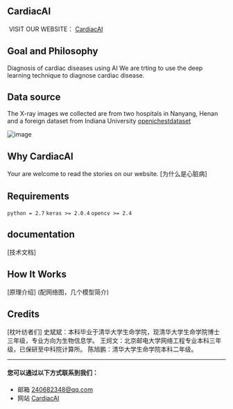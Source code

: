 
## CardiacAI
  VISIT OUR WEBSITE：
  [CardiacAI](http://cardiacai.cn)

## Goal and Philosophy

  Diagnosis of cardiac diseases using AI
  We are trting to use the deep learning technique to diagnose cardiac disease.

## Data source

  The X-ray images we collected are from two hospitals in Nanyang, Henan and a foreign dataset from Indiana University
  [openichestdataset](https://openi.nlm.nih.gov/gridquery.php?q=&coll=cxr)

![image](https://github.com/cardiacai/cardiacai/raw/master/images/%E5%9B%BE%E7%89%87%E9%A2%84%E5%A4%84%E7%90%86%E6%B5%81%E7%A8%8B.png)
  

## Why CardiacAI
  Your are welcome to read the stories on our website.
  [为什么是心脏病]
  

## Requirements

   ```python = 2.7```
   ```keras >= 2.0.4```
   ```opencv >= 2.4```

## documentation
  [技术文档]
## How It Works
  [原理介绍]
  (配网络图，几个模型简介)
## Credits 
  [枕叶纺者们]
  史斌斌：本科毕业于清华大学生命学院，现清华大学生命学院博士三年级，专业方向为生物信息学。
  王炣文：北京邮电大学网络工程专业本科三年级，已保研至中科院计算所。
  陈旭鹏：清华大学生命学院本科二年级。

---

#### 您可以通过以下方式联系到我们：
- 邮箱 240682348@qq.com
- 网站 [CardiacAI](http://cardiacai.cn)
